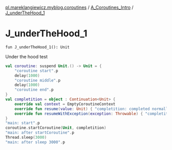 [pl.mareklangiewicz.myblog.coroutines](../index.md) / [A_Coroutines_Intro](index.md) / [J_underTheHood_1](.)

# J_underTheHood_1

`fun J_underTheHood_1(): Unit`

Under the hood test

``` kotlin
val coroutine: suspend Unit.() -> Unit = {
    "coroutine start".p
    delay(1000)
    "coroutine middle".p
    delay(1000)
    "coroutine end".p
}
val completition = object : Continuation<Unit> {
    override val context = EmptyCoroutineContext
    override fun resume(value: Unit) { "completition: completed normally".p }
    override fun resumeWithException(exception: Throwable) { "completition: exception: $exception".p }
}
"main: start".p
coroutine.startCoroutine(Unit, completition)
"main: after startCoroutine".p
Thread.sleep(3000)
"main: after sleep 3000".p
```

